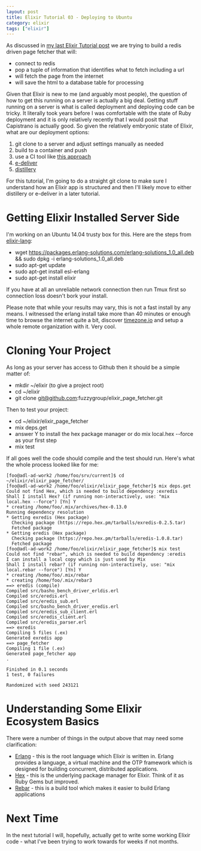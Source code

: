 ```yaml
---
layout: post
title: Elixir Tutorial 03 - Deploying to Ubuntu
category: elixir
tags: ["elixir"]
---
```

As discussed in [my last Elixir Tutorial post](https://fuzzygroup.github.io/blog/elixir/2016/09/15/elixir-tutorial-02-adding-redis-support-to-our-page-fetcher.html) we are trying to build a redis driven page fetcher that will:

* connect to redis
* pop a tuple of information that identifies what to fetch including a url
* will fetch the page from the internet
* will save the html to a database table for processing

Given that Elixir is new to me (and arguably most people), the question of how to get this running on a server is actually a big deal.  Getting stuff running on a server is what is called deployment and deploying code can be tricky.  It literally took years before I was comfortable with the state of Ruby deployment and it is only relatively recently that I would posit that Capistrano is actually good.  So given the relatively embryonic state of Elixir, what are our deployment options:

1. git clone to a server and adjust settings manually as needed
2. build to a container and push
3. use a CI tool like [this approach](http://elviovicosa.com/blog/2016/07/13/deploying-elixir-releases.html)
4. [e-deliver](https://github.com/boldpoker/edeliver)
5. [distillery](https://github.com/bitwalker/distillery)

For this tutorial, I'm going to do a straight git clone to make sure I understand how an Elixir app is structured and then I'll likely move to either distillery or e-deliver in a later tutorial.  

# Getting Elixir Installed Server Side

I'm working on an Ubuntu 14.04 trusty box for this.  Here are the steps from  [elixir-lang](http://elixir-lang.org/install.html):

* wget https://packages.erlang-solutions.com/erlang-solutions_1.0_all.deb && sudo dpkg -i erlang-solutions_1.0_all.deb
* sudo apt-get update
* sudo apt-get install esl-erlang
* sudo apt-get install elixir

If you have at all an unreliable network connection then run Tmux first so connection loss doesn't bork your install.

Please note that while your results may vary, this is not a fast install by any means.  I witnessed the erlang install take more than 40 minutes or enough time to browse the internet quite a bit, discover [timezone.io](http://www.timezone.io) and setup a whole remote organization with it.  Very cool.


# Cloning Your Project

As long as your server has access to Github then it should be a simple matter of:

* mkdir ~/elixir (to give a project root)
* cd ~/elixir
* git clone git@github.com:fuzzygroup/elixir_page_fetcher.git

Then to test your project:

* cd ~/elixir/elixir_page_fetcher
* mix deps.get
* answer Y to install the hex package manager or do mix local.hex --force as your first step
* mix test

If all goes well the code should compile and the test should run.  Here's what the whole process looked like for me:

    [foo@adl-ad-work2 /home/foo/srv/current]$ cd ~/elixir/elixir_page_fetcher/
    [foo@adl-ad-work2 /home/foo/elixir/elixir_page_fetcher]$ mix deps.get
    Could not find Hex, which is needed to build dependency :exredis
    Shall I install Hex? (if running non-interactively, use: "mix local.hex --force") [Yn] Y
    * creating /home/foo/.mix/archives/hex-0.13.0
    Running dependency resolution
    * Getting exredis (Hex package)
      Checking package (https://repo.hex.pm/tarballs/exredis-0.2.5.tar)
      Fetched package
    * Getting eredis (Hex package)
      Checking package (https://repo.hex.pm/tarballs/eredis-1.0.8.tar)
      Fetched package
    [foo@adl-ad-work2 /home/foo/elixir/elixir_page_fetcher]$ mix test
    Could not find "rebar", which is needed to build dependency :eredis
    I can install a local copy which is just used by Mix
    Shall I install rebar? (if running non-interactively, use: "mix local.rebar --force") [Yn] Y
    * creating /home/foo/.mix/rebar
    * creating /home/foo/.mix/rebar3
    ==> eredis (compile)
    Compiled src/basho_bench_driver_erldis.erl
    Compiled src/eredis.erl
    Compiled src/eredis_sub.erl
    Compiled src/basho_bench_driver_eredis.erl
    Compiled src/eredis_sub_client.erl
    Compiled src/eredis_client.erl
    Compiled src/eredis_parser.erl
    ==> exredis
    Compiling 5 files (.ex)
    Generated exredis app
    ==> page_fetcher
    Compiling 1 file (.ex)
    Generated page_fetcher app
    .

    Finished in 0.1 seconds
    1 test, 0 failures

    Randomized with seed 243121
    
# Understanding Some Elixir Ecosystem Basics

There were a number of things in the output above that may need some clarification:

* [Erlang](http://www.erlang.org/) - this is the root language which Elixir is written in.  Erlang provides a language, a virtual machine and the OTP framework which is designed for building concurrent, distributed applications.
* [Hex](http://www.hex.pm) - this is the underlying package manager for Elixir.  Think of it as Ruby Gems but improved.
* [Rebar](https://github.com/erlang/rebar3) - this is a build tool which makes it easier to build Erlang applications    

# Next Time

In the next tutorial I will, hopefully, actually get to write some working Elixir code - what I've been trying to work towards for weeks if not months.  